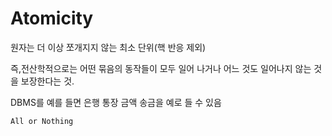# Atomicity

원자는 더 이상 쪼개지지 않는 최소 단위(핵 반응 제외)

즉,전산학적으로는 어떤 묶음의 동작들이 모두 일어 나거나 어느 것도 일어나지 않는 것을 보장한다는 것.

DBMS를 예를 들면 은행 통장 금액 송금을 예로 들 수 있음

`All or Nothing`
